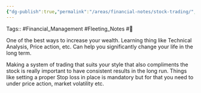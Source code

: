 ```yaml
---
{"dg-publish":true,"permalink":"/areas/financial-notes/stock-trading/","dgPassFrontmatter":true,"noteIcon":"3","created":"2023-11-14T21:08:39.876+05:30","updated":"2023-12-19T20:12:50.003+05:30"}
---
```


Tags:: #Financial_Management #Fleeting_Notes #🌱 

One of the best ways to increase your wealth. Learning thing like Technical Analysis, Price action, etc. Can help you significantly change your life in the long term.

Making a system of trading that suits your style that also compliments the stock is really important to have consistent results in the long run. Things like setting a proper Stop loss in place is mandatory but for that you need to under price action, market volatility etc.